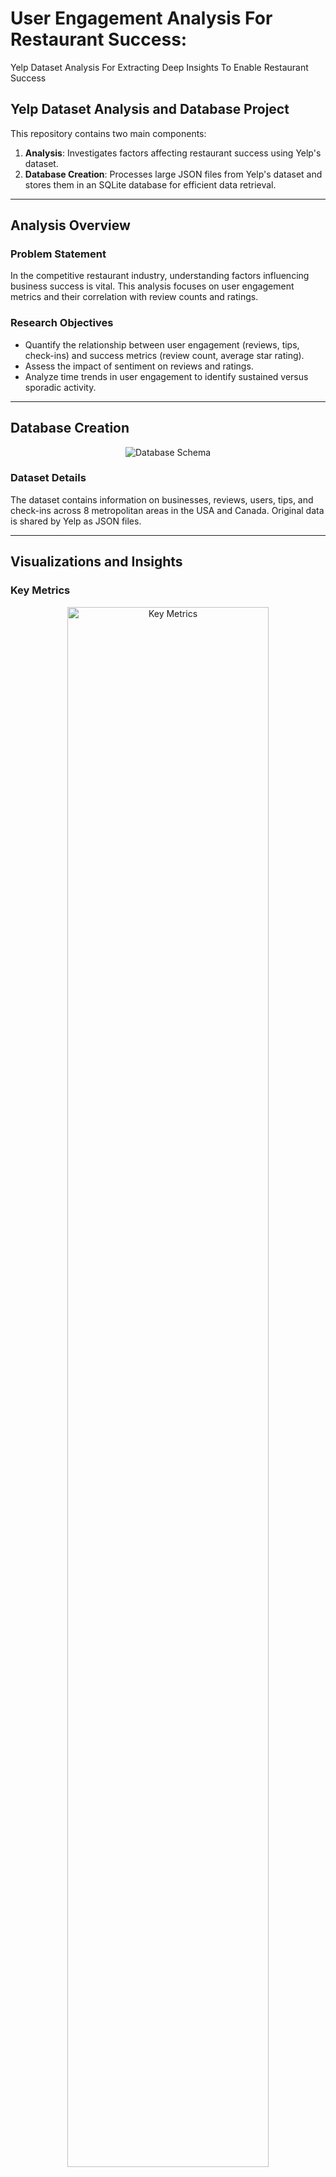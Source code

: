 # User Engagement Analysis For Restaurant Success:
Yelp Dataset Analysis For Extracting Deep Insights To Enable Restaurant Success

## Yelp Dataset Analysis and Database Project

This repository contains two main components:
1. **Analysis**: Investigates factors affecting restaurant success using Yelp's dataset.
2. **Database Creation**: Processes large JSON files from Yelp's dataset and stores them in an SQLite database for efficient data retrieval.

---

## **Analysis Overview**

### **Problem Statement**
In the competitive restaurant industry, understanding factors influencing business success is vital. This analysis focuses on user engagement metrics and their correlation with review counts and ratings.

### **Research Objectives**
- Quantify the relationship between user engagement (reviews, tips, check-ins) and success metrics (review count, average star rating).
- Assess the impact of sentiment on reviews and ratings.
- Analyze time trends in user engagement to identify sustained versus sporadic activity.

---

## **Database Creation**
<div style="text-align: center;">
  <img src="img/restaurant_database.png" alt="Database Schema" style="max-width: 100%; height: auto;">
</div>

### **Dataset Details**
The dataset contains information on businesses, reviews, users, tips, and check-ins across 8 metropolitan areas in the USA and Canada. Original data is shared by Yelp as JSON files.

---

## **Visualizations and Insights**

### Key Metrics
<div style="text-align: center;">
  <img src="img/Analysis_and_findings.png" alt="Key Metrics" style="width: 80%; max-width: 500px; height: auto;">
</div>

- Out of 150,000 businesses, 35,000 are restaurant businesses that are currently open.

<div style="display: flex; flex-wrap: wrap; gap: 10px; justify-content: center;">
  <img src="img/highestrating.png" alt="Highest Ratings" style="width: 45%; max-width: 250px; height: auto;">
  <img src="img/highesreview.png" alt="Highest Reviews" style="width: 45%; max-width: 250px; height: auto;">
</div>

---

## Correlation Between Reviews, Tips, and Check-ins
<div style="text-align: center;">
  <img src="img/correlation_reveiw_checkin.png" alt="Correlation Analysis" style="max-width: 100%; height: auto;">
</div>

---

## Engagement Differences Between High-Rated and Low-Rated Businesses
<div style="text-align: center;">
  <img src="img/difference.png" alt="Engagement Differences" style="max-width: 100%; height: auto;">
</div>

---

## How do the success metrics of restaurants vary across different states and cities?
<div style="text-align: center;">
  <img src="img/across_states.png" alt="State-wise Analysis" style="max-width: 100%; height: auto;">
</div>

---

## Are there any patterns in user engagement over time for successful businesses compared to less successful ones?
<div style="text-align: center;">
  <img src="img/patternsuserengagement.png" alt="User Engagement Patterns" style="max-width: 100%; height: auto;">
</div>

---

## How does the sentiment of reviews and tips (useful, funny, cool) correlate with the success metrics of restaurants?
<div style="text-align: center;">
  <img src="img/successmetrics.png" alt="Sentiment Metrics" style="max-width: 100%; height: auto;">
</div>

---

## Elite vs. Non-Elite Users
<div style="text-align: center;">
  <img src="img/piechart.png" alt="Elite vs. Non-Elite" style="max-width: 100%; height: auto;">
</div>

---

## Busiest Hours
<div style="text-align: center;">
  <img src="img/busiesthours.png" alt="Busiest Hours" style="max-width: 100%; height: auto;">
</div>
